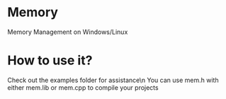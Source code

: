# Memory
Memory Management on Windows/Linux
# How to use it?
Check out the examples folder for assistance\n
You can use mem.h with either mem.lib or mem.cpp to compile your projects
